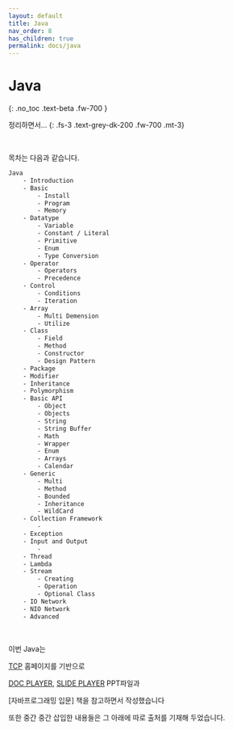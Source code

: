```yaml
---
layout: default
title: Java
nav_order: 8
has_children: true
permalink: docs/java
---
```


# Java
{: .no_toc .text-beta .fw-700 }

정리하면서...
{: .fs-3 .text-grey-dk-200 .fw-700 .mt-3}

<br>

목차는 다음과 같습니다.

```html
Java 
    - Introduction
    - Basic        
        - Install
        - Program
        - Memory
    - Datatype
        - Variable
        - Constant / Literal
        - Primitive
        - Enum
        - Type Conversion
    - Operator
        - Operators
        - Precedence
    - Control
        - Conditions
        - Iteration
    - Array
        - Multi Demension
        - Utilize
    - Class
        - Field
        - Method
        - Constructor
        - Design Pattern
    - Package
    - Modifier
    - Inheritance
    - Polymorphism
    - Basic API
        - Object
        - Objects
        - String
        - String Buffer
        - Math
        - Wrapper
        - Enum
        - Arrays
        - Calendar
    - Generic
        - Multi
        - Method
        - Bounded
        - Inheritance
        - WildCard
    - Collection Framework
        - 
    - Exception
    - Input and Output
        -
    - Thread
    - Lambda
    - Stream
        - Creating
        - Operation
        - Optional Class
    - IO Network
    - NIO Network
    - Advanced
```

<br>

이번 Java는

[TCP](http://tcpschool.com/java/java_datatype_typeConversion) 홈페이지를 기반으로

[DOC PLAYER](https://docsplayer.org/104244489-Chapter-01-html.html), [SLIDE PLAYER](https://slidesplayer.org/slide/15030587/) PPT파일과

[자바프로그래밍 입문] 책을 참고하면서 작성했습니다

또한 중간 중간 삽입한 내용들은 그 아래에 따로 출처를 기재해 두었습니다.
